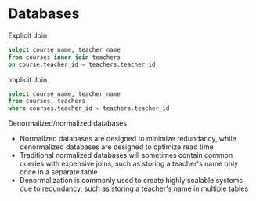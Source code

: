 # Databases

Explicit Join
``` sql
select course_name, teacher_name
from courses inner join teachers
on course.teacher_id = teachers.teacher_id
```

Implicit Join
``` sql
select course_name, teacher_name
from courses, teachers
where courses.teacher_id = teachers.teacher_id
```

Denormalized/normalized databases
- Normalized databases are designed to minimize redundancy, while denormalized databases are designed to optimize read time
- Traditional normalized databases will sometimes contain common queries with expensive joins, such as storing a teacher's name only once in a separate table
- Denormalization is commonly used to create highly scalable systems due to redundancy, such as storing a teacher's name in multiple tables
